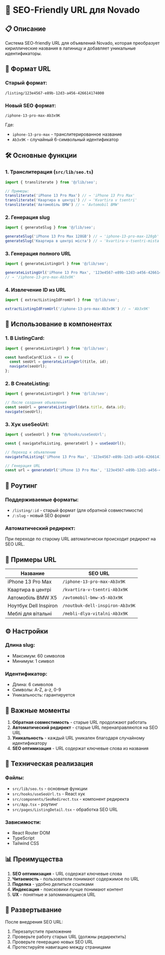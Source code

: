 # 🚀 SEO-Friendly URL для Novado

## 📋 **Описание**

Система SEO-friendly URL для объявлений Novado, которая преобразует кириллические названия в латиницу и добавляет уникальные идентификаторы.

## 🔗 **Формат URL**

### **Старый формат:**
```
/listing/123e4567-e89b-12d3-a456-426614174000
```

### **Новый SEO формат:**
```
/iphone-13-pro-max-Ab3x9K
```

Где:
- `iphone-13-pro-max` - транслитерированное название
- `Ab3x9K` - случайный 6-символьный идентификатор

## 🛠 **Основные функции**

### **1. Транслитерация (`src/lib/seo.ts`)**
```typescript
import { transliterate } from '@/lib/seo';

// Примеры:
transliterate('iPhone 13 Pro Max') // → 'iPhone 13 Pro Max'
transliterate('Квартира в центрі') // → 'Kvartira v tsentri'
transliterate('Автомобіль BMW') // → 'Avtomobil BMW'
```

### **2. Генерация slug**
```typescript
import { generateSlug } from '@/lib/seo';

generateSlug('iPhone 13 Pro Max 128GB') // → 'iphone-13-pro-max-128gb'
generateSlug('Квартира в центрі міста') // → 'kvartira-v-tsentri-mista'
```

### **3. Генерация полного URL**
```typescript
import { generateListingUrl } from '@/lib/seo';

generateListingUrl('iPhone 13 Pro Max', '123e4567-e89b-12d3-a456-426614174000')
// → '/iphone-13-pro-max-Ab3x9K'
```

### **4. Извлечение ID из URL**
```typescript
import { extractListingIdFromUrl } from '@/lib/seo';

extractListingIdFromUrl('/iphone-13-pro-max-Ab3x9K') // → 'Ab3x9K'
```

## 🎯 **Использование в компонентах**

### **1. В ListingCard:**
```typescript
import { generateListingUrl } from '@/lib/seo';

const handleCardClick = () => {
  const seoUrl = generateListingUrl(title, id);
  navigate(seoUrl);
};
```

### **2. В CreateListing:**
```typescript
import { generateListingUrl } from '@/lib/seo';

// После создания объявления
const seoUrl = generateListingUrl(data.title, data.id);
navigate(seoUrl);
```

### **3. Хук useSeoUrl:**
```typescript
import { useSeoUrl } from '@/hooks/useSeoUrl';

const { navigateToListing, generateUrl } = useSeoUrl();

// Переход к объявлению
navigateToListing('iPhone 13 Pro Max', '123e4567-e89b-12d3-a456-426614174000');

// Генерация URL
const url = generateUrl('iPhone 13 Pro Max', '123e4567-e89b-12d3-a456-426614174000');
```

## 🔄 **Роутинг**

### **Поддерживаемые форматы:**
- `/listing/:id` - старый формат (для обратной совместимости)
- `/:slug` - новый SEO формат

### **Автоматический редирект:**
При переходе по старому URL автоматически происходит редирект на SEO URL.

## 📱 **Примеры URL**

| Название | SEO URL |
|----------|---------|
| iPhone 13 Pro Max | `/iphone-13-pro-max-Ab3x9K` |
| Квартира в центрі | `/kvartira-v-tsentri-Ab3x9K` |
| Автомобіль BMW X5 | `/avtomobil-bmw-x5-Ab3x9K` |
| Ноутбук Dell Inspiron | `/noutbuk-dell-inspiron-Ab3x9K` |
| Меблі для вітальні | `/mebli-dlya-vitalni-Ab3x9K` |

## ⚙ **Настройки**

### **Длина slug:**
- Максимум: 60 символов
- Минимум: 1 символ

### **Идентификатор:**
- Длина: 6 символов
- Символы: A-Z, a-z, 0-9
- Уникальность: гарантируется

## 🚨 **Важные моменты**

1. **Обратная совместимость** - старые URL продолжают работать
2. **Автоматический редирект** - старые URL перенаправляются на SEO URL
3. **Уникальность** - каждый URL уникален благодаря случайному идентификатору
4. **SEO оптимизация** - URL содержат ключевые слова из названия

## 🔧 **Техническая реализация**

### **Файлы:**
- `src/lib/seo.ts` - основные функции
- `src/hooks/useSeoUrl.ts` - React хук
- `src/components/SeoRedirect.tsx` - компонент редиректа
- `src/App.tsx` - роутинг
- `src/pages/ListingDetail.tsx` - обработка SEO URL

### **Зависимости:**
- React Router DOM
- TypeScript
- Tailwind CSS

## 📊 **Преимущества**

1. **SEO оптимизация** - URL содержат ключевые слова
2. **Читаемость** - пользователи понимают содержимое по URL
3. **Поделка** - удобно делиться ссылками
4. **Индексация** - поисковики лучше понимают контент
5. **UX** - понятные и запоминающиеся URL

## 🚀 **Развертывание**

После внедрения SEO URL:
1. Перезапустите приложение
2. Проверьте работу старых URL (должны редиректить)
3. Проверьте генерацию новых SEO URL
4. Протестируйте навигацию между страницами